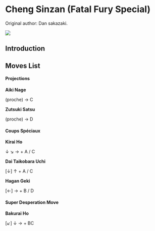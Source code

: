 # Cheng Sinzan (Fatal Fury Special)

Original author: Dan sakazaki.

![](/images/Ffspcheng.PNG)  

## Introduction

## Moves List

#### Projections

**Aiki Nage**

(proche) → C

**Zutsuki Satsu**

(proche) → D

#### Coups Spéciaux

**Kirai Ho**

↓ ↘ → + A / C

**Dai Taikobara Uchi**

\[↓\] ↑ + A / C

**Hagan Geki**

\[←\] → + B / D

#### Super Desperation Move

**Bakurai Ho**

\[↙\] ↓ → + BC
